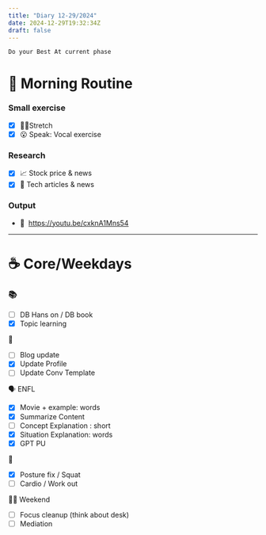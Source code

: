 ```yaml
---
title: "Diary 12-29/2024"  
date: 2024-12-29T19:32:34Z
draft: false
---
```



```tsx
Do your Best At current phase
```

# 🍳 Morning Routine

### Small exercise

- [x]  🧎‍♀️Stretch
- [x]  😮 Speak: Vocal exercise

### Research

- [x]  📈 Stock price & news
- [x]  👾 Tech articles & news

### Output

- 🎥  https://youtu.be/cxknA1Mns54

---

# ☕ Core/Weekdays

### 📚

- [ ]  DB Hans on / DB book
- [x]  Topic learning

👑

- [ ]  Blog update
- [x]  Update Profile
- [ ]  Update Conv Template

🗣️ ENFL

- [x]  Movie + example: words
- [x]  Summarize Content
- [ ]  Concept Explanation : short
- [x]  Situation Explanation: words
- [x]  GPT PU

💪

- [x]  Posture fix / Squat
- [ ]  Cardio / Work out

🧘‍♀️ Weekend

- [ ]  Focus cleanup (think about desk)
- [ ]  Mediation